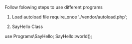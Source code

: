 Follow folowing steps to use different programs

1. Load autoload file
   require_once './vendor/autoload.php';

2) SayHello Class

use Programs\SayHello;
SayHello::world();
